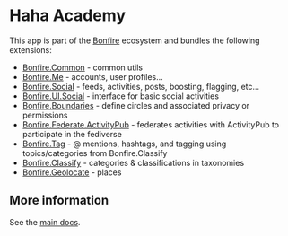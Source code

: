 # Haha Academy

This app is part of the [Bonfire](https://bonfirenetworks.org/) ecosystem and bundles the following extensions:

- [Bonfire.Common](https://github.com/bonfire-networks/bonfire_common) - common utils
- [Bonfire.Me](https://github.com/bonfire-networks/bonfire_me) - accounts, user profiles...
- [Bonfire.Social](https://github.com/bonfire-networks/bonfire_social) - feeds, activities, posts, boosting, flagging, etc...
- [Bonfire.UI.Social](https://github.com/bonfire-ecosystem/bonfire_ui_social) - interface for basic social activities 
- [Bonfire.Boundaries](https://github.com/bonfire-networks/bonfire_boundaries) - define circles and associated privacy or permissions
- [Bonfire.Federate.ActivityPub](https://github.com/bonfire-networks/bonfire_federate_activitypub) - federates activities with ActivityPub to participate in the fediverse
- [Bonfire.Tag](https://github.com/bonfire-ecosystem/bonfire_tag) - @ mentions, hashtags, and tagging using topics/categories from Bonfire.Classify
- [Bonfire.Classify](https://github.com/bonfire-ecosystem/bonfire_classify) - categories & classifications in taxonomies
- [Bonfire.Geolocate](https://github.com/bonfire-ecosystem/bonfire_geolocate) - places


## More information

See the [main docs](../../README.md).